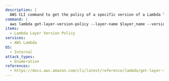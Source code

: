 ```yaml
---
description: |
  AWS CLI command to get the policy of a specific version of a Lambda layer in the AWS account.
command: |
  aws lambda get-layer-version-policy --layer-name $layer_name --version-number $version
items:
  - Lambda Layer Version Policy
services:
  - AWS Lambda
OS:
  - Internal
attack_types:
  - Enumeration
references:
  - https://docs.aws.amazon.com/cli/latest/reference/lambda/get-layer-version-policy.html
---
```


